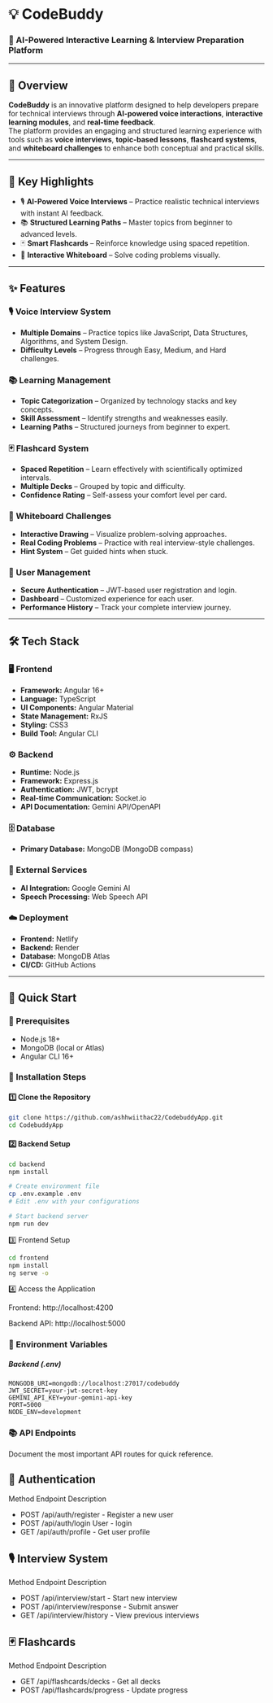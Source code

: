 # 💡 CodeBuddy

### 🧠 AI-Powered Interactive Learning & Interview Preparation Platform

---

## 🎯 Overview
**CodeBuddy** is an innovative platform designed to help developers prepare for technical interviews through **AI-powered voice interactions**, **interactive learning modules**, and **real-time feedback**.  
The platform provides an engaging and structured learning experience with tools such as **voice interviews**, **topic-based lessons**, **flashcard systems**, and **whiteboard challenges** to enhance both conceptual and practical skills.

---

## 🌟 Key Highlights
- 🎙️ **AI-Powered Voice Interviews** – Practice realistic technical interviews with instant AI feedback.  
- 📚 **Structured Learning Paths** – Master topics from beginner to advanced levels.  
- 🃏 **Smart Flashcards** – Reinforce knowledge using spaced repetition.  
- 🎨 **Interactive Whiteboard** – Solve coding problems visually.  

---

## ✨ Features

### 🎙️ Voice Interview System  
- **Multiple Domains** – Practice topics like JavaScript, Data Structures, Algorithms, and System Design.  
- **Difficulty Levels** – Progress through Easy, Medium, and Hard challenges.  

### 📚 Learning Management
- **Topic Categorization** – Organized by technology stacks and key concepts.  
- **Skill Assessment** – Identify strengths and weaknesses easily.  
- **Learning Paths** – Structured journeys from beginner to expert.  

### 🃏 Flashcard System
- **Spaced Repetition** – Learn effectively with scientifically optimized intervals.  
- **Multiple Decks** – Grouped by topic and difficulty.  
- **Confidence Rating** – Self-assess your comfort level per card.  

### 🎨 Whiteboard Challenges
- **Interactive Drawing** – Visualize problem-solving approaches.  
- **Real Coding Problems** – Practice with real interview-style challenges.  
- **Hint System** – Get guided hints when stuck.  

### 👤 User Management
- **Secure Authentication** – JWT-based user registration and login.  
- **Dashboard** – Customized experience for each user.  
- **Performance History** – Track your complete interview journey.  

---

## 🛠 Tech Stack

### 🖥️ Frontend
- **Framework:** Angular 16+  
- **Language:** TypeScript  
- **UI Components:** Angular Material  
- **State Management:** RxJS  
- **Styling:** CSS3 
- **Build Tool:** Angular CLI  

### ⚙️ Backend
- **Runtime:** Node.js  
- **Framework:** Express.js  
- **Authentication:** JWT, bcrypt  
- **Real-time Communication:** Socket.io  
- **API Documentation:** Gemini API/OpenAPI  

### 🗄️ Database
- **Primary Database:** MongoDB (MongoDB compass)  

### 🔗 External Services
- **AI Integration:** Google Gemini AI  
- **Speech Processing:** Web Speech API  

### ☁️ Deployment
- **Frontend:** Netlify  
- **Backend:** Render  
- **Database:** MongoDB Atlas  
- **CI/CD:** GitHub Actions  

---

## 🚀 Quick Start

### 🔧 Prerequisites
- Node.js 18+  
- MongoDB (local or Atlas)  
- Angular CLI 16+

### 🧩 Installation Steps

#### 1️⃣ Clone the Repository
```bash
git clone https://github.com/ashhwiithac22/CodebuddyApp.git
cd CodebuddyApp
```
#### 2️⃣ Backend Setup
```bash
cd backend
npm install

# Create environment file
cp .env.example .env
# Edit .env with your configurations

# Start backend server
npm run dev
```
3️⃣ Frontend Setup
```bash
cd frontend
npm install
ng serve -o
```
4️⃣ Access the Application

Frontend: http://localhost:4200

Backend API: http://localhost:5000

### 🔐 Environment Variables

##### Backend (.env)
```
MONGODB_URI=mongodb://localhost:27017/codebuddy
JWT_SECRET=your-jwt-secret-key
GEMINI_API_KEY=your-gemini-api-key
PORT=5000
NODE_ENV=development
```
### 📚 API Endpoints

Document the most important API routes for quick reference.

## 🔐 Authentication
Method	Endpoint	Description
- POST	/api/auth/register	 - Register a new user
- POST	/api/auth/login	User - login
- GET	/api/auth/profile      - 	Get user profile

## 🎙️ Interview System
Method	Endpoint	Description
- POST	/api/interview/start	  - Start new interview
- POST	/api/interview/response	- Submit answer
- GET	/api/interview/history	  - View previous interviews

## 🃏 Flashcards
Method	Endpoint	Description

- GET	/api/flashcards/decks	    -  Get all decks
- POST	/api/flashcards/progress	 - Update progress


